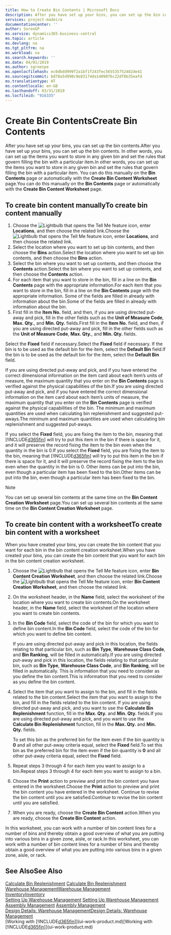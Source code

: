 ```yaml
---
title: How to Create Bin Contents | Microsoft Docs
description: After you have set up your bins, you can set up the bin contents. In other words, you can set up the items you want to store in any given bin and set the rules that govern filling the bin with a particular item.
services: project-madeira
documentationcenter: ''
author: SorenGP
ms.service: dynamics365-business-central
ms.topic: article
ms.devlang: na
ms.tgt_pltfrm: na
ms.workload: na
ms.search.keywords: ''
ms.date: 04/01/2019
ms.author: sgroespe
ms.openlocfilehash: ec0dbdd999f2a1bf1f243fec565535752482de41
ms.sourcegitcommit: bd78a5d990c9e83174da1409076c22df8b35eafd
ms.translationtype: HT
ms.contentlocale: en-GB
ms.lasthandoff: 03/31/2019
ms.locfileid: "916335"
---
```

# <a name="create-bin-contents"></a><span data-ttu-id="b8dc1-104">Create Bin Contents</span><span class="sxs-lookup"><span data-stu-id="b8dc1-104">Create Bin Contents</span></span>
<span data-ttu-id="b8dc1-105">After you have set up your bins, you can set up the bin contents.</span><span class="sxs-lookup"><span data-stu-id="b8dc1-105">After you have set up your bins, you can set up the bin contents.</span></span> <span data-ttu-id="b8dc1-106">In other words, you can set up the items you want to store in any given bin and set the rules that govern filling the bin with a particular item.</span><span class="sxs-lookup"><span data-stu-id="b8dc1-106">In other words, you can set up the items you want to store in any given bin and set the rules that govern filling the bin with a particular item.</span></span> <span data-ttu-id="b8dc1-107">You can do this manually on the **Bin Contents** page or automatically with the **Create Bin Content Worksheet** page.</span><span class="sxs-lookup"><span data-stu-id="b8dc1-107">You can do this manually on the **Bin Contents** page or automatically with the **Create Bin Content Worksheet** page.</span></span>

## <a name="to-create-bin-content-manually"></a><span data-ttu-id="b8dc1-108">To create bin content manually</span><span class="sxs-lookup"><span data-stu-id="b8dc1-108">To create bin content manually</span></span>  
1.  <span data-ttu-id="b8dc1-109">Choose the ![Lightbulb that opens the Tell Me feature](media/ui-search/search_small.png "Tell me what you want to do") icon, enter **Locations**, and then choose the related link.</span><span class="sxs-lookup"><span data-stu-id="b8dc1-109">Choose the ![Lightbulb that opens the Tell Me feature](media/ui-search/search_small.png "Tell me what you want to do") icon, enter **Locations**, and then choose the related link.</span></span>  
2.  <span data-ttu-id="b8dc1-110">Select the location where you want to set up bin contents,  and then choose the **Bins** action.</span><span class="sxs-lookup"><span data-stu-id="b8dc1-110">Select the location where you want to set up bin contents,  and then choose the **Bins** action.</span></span>  
3.  <span data-ttu-id="b8dc1-111">Select the bin where you want to set up contents, and then choose the **Contents** action.</span><span class="sxs-lookup"><span data-stu-id="b8dc1-111">Select the bin where you want to set up contents, and then choose the **Contents** action.</span></span>  
4.  <span data-ttu-id="b8dc1-112">For each item that you want to store in the bin, fill in a line on the **Bin Contents** page with the appropriate information.</span><span class="sxs-lookup"><span data-stu-id="b8dc1-112">For each item that you want to store in the bin, fill in a line on the **Bin Contents** page with the appropriate information.</span></span> <span data-ttu-id="b8dc1-113">Some of the fields are filled in already with information about the bin.</span><span class="sxs-lookup"><span data-stu-id="b8dc1-113">Some of the fields are filled in already with information about the bin.</span></span>  
5.  <span data-ttu-id="b8dc1-114">First fill in the **Item No.** field, and then, if you are using directed put-away and pick, fill in the other fields such as the **Unit of Measure Code**, **Max. Qty.**, and **Min. Qty.** fields.</span><span class="sxs-lookup"><span data-stu-id="b8dc1-114">First fill in the **Item No.** field, and then, if you are using directed put-away and pick, fill in the other fields such as the **Unit of Measure Code**, **Max. Qty.**, and **Min. Qty.** fields.</span></span>  

<span data-ttu-id="b8dc1-115">Select the **Fixed** field if necessary.</span><span class="sxs-lookup"><span data-stu-id="b8dc1-115">Select the **Fixed** field if necessary.</span></span> <span data-ttu-id="b8dc1-116">If the bin is to be used as the default bin for the item, select the **Default Bin** field.</span><span class="sxs-lookup"><span data-stu-id="b8dc1-116">If the bin is to be used as the default bin for the item, select the **Default Bin** field.</span></span>  

<span data-ttu-id="b8dc1-117">If you are using directed put-away and pick, and if you have entered the correct dimensional information on the item card about each item’s units of measure, the maximum quantity that you enter on the **Bin Contents** page is verified against the physical capabilities of the bin.</span><span class="sxs-lookup"><span data-stu-id="b8dc1-117">If you are using directed put-away and pick, and if you have entered the correct dimensional information on the item card about each item’s units of measure, the maximum quantity that you enter on the **Bin Contents** page is verified against the physical capabilities of the bin.</span></span> <span data-ttu-id="b8dc1-118">The minimum and maximum quantities are used when calculating bin replenishment and suggested put-aways.</span><span class="sxs-lookup"><span data-stu-id="b8dc1-118">The minimum and maximum quantities are used when calculating bin replenishment and suggested put-aways.</span></span>  

<span data-ttu-id="b8dc1-119">If you select the **Fixed** field, you are fixing the item to the bin, meaning that [!INCLUDE[d365fin](includes/d365fin_md.md)] will try to put this item in the bin if there is space for it, and it will preserve the record fixing the item to the bin even when the quantity in the bin is 0.</span><span class="sxs-lookup"><span data-stu-id="b8dc1-119">If you select the **Fixed** field, you are fixing the item to the bin, meaning that [!INCLUDE[d365fin](includes/d365fin_md.md)] will try to put this item in the bin if there is space for it, and it will preserve the record fixing the item to the bin even when the quantity in the bin is 0.</span></span> <span data-ttu-id="b8dc1-120">Other items can be put into the bin, even though a particular item has been fixed to the bin.</span><span class="sxs-lookup"><span data-stu-id="b8dc1-120">Other items can be put into the bin, even though a particular item has been fixed to the bin.</span></span>  

> [!NOTE]  
>  <span data-ttu-id="b8dc1-121">You can set up several bin contents at the same time on the **Bin Content Creation Worksheet** page.</span><span class="sxs-lookup"><span data-stu-id="b8dc1-121">You can set up several bin contents at the same time on the **Bin Content Creation Worksheet** page.</span></span>  

## <a name="to-create-bin-content-with-a-worksheet"></a><span data-ttu-id="b8dc1-122">To create bin content with a worksheet</span><span class="sxs-lookup"><span data-stu-id="b8dc1-122">To create bin content with a worksheet</span></span>  
<span data-ttu-id="b8dc1-123">When you have created your bins, you can create the bin content that you want for each bin in the bin content creation worksheet.</span><span class="sxs-lookup"><span data-stu-id="b8dc1-123">When you have created your bins, you can create the bin content that you want for each bin in the bin content creation worksheet.</span></span>

1.  <span data-ttu-id="b8dc1-124">Choose the ![Lightbulb that opens the Tell Me feature](media/ui-search/search_small.png "Tell me what you want to do") icon, enter **Bin Content Creation Worksheet**, and then choose the related link.</span><span class="sxs-lookup"><span data-stu-id="b8dc1-124">Choose the ![Lightbulb that opens the Tell Me feature](media/ui-search/search_small.png "Tell me what you want to do") icon, enter **Bin Content Creation Worksheet**, and then choose the related link.</span></span>  
2.  <span data-ttu-id="b8dc1-125">On the worksheet header, in the **Name** field, select the worksheet of the location where you want to create bin contents.</span><span class="sxs-lookup"><span data-stu-id="b8dc1-125">On the worksheet header, in the **Name** field, select the worksheet of the location where you want to create bin contents.</span></span>  
3.  <span data-ttu-id="b8dc1-126">In the **Bin Code** field, select the code of the bin for which you want to define bin content.</span><span class="sxs-lookup"><span data-stu-id="b8dc1-126">In the **Bin Code** field, select the code of the bin for which you want to define bin content.</span></span>   

    <span data-ttu-id="b8dc1-127">If you are using directed put-away and pick in this location, the fields relating to that particular bin, such as **Bin Type**, **Warehouse Class Code**, and **Bin Ranking**, will be filled in automatically.</span><span class="sxs-lookup"><span data-stu-id="b8dc1-127">If you are using directed put-away and pick in this location, the fields relating to that particular bin, such as **Bin Type**, **Warehouse Class Code**, and **Bin Ranking**, will be filled in automatically.</span></span> <span data-ttu-id="b8dc1-128">This is information that you need to consider as you define the bin content.</span><span class="sxs-lookup"><span data-stu-id="b8dc1-128">This is information that you need to consider as you define the bin content.</span></span>  
4.  <span data-ttu-id="b8dc1-129">Select the item that you want to assign to the bin, and fill in the fields related to the bin content.</span><span class="sxs-lookup"><span data-stu-id="b8dc1-129">Select the item that you want to assign to the bin, and fill in the fields related to the bin content.</span></span> <span data-ttu-id="b8dc1-130">If you are using directed put-away and pick, and you want to use the **Calculate Bin Replenishment** function, fill in the **Max. Qty.** and **Min. Qty.** fields.</span><span class="sxs-lookup"><span data-stu-id="b8dc1-130">If you are using directed put-away and pick, and you want to use the **Calculate Bin Replenishment** function, fill in the **Max. Qty.** and **Min. Qty.** fields.</span></span>  

    <span data-ttu-id="b8dc1-131">To set this bin as the preferred bin for the item even if the bin quantity is **0** and all other put-away criteria equal, select the **Fixed** field.</span><span class="sxs-lookup"><span data-stu-id="b8dc1-131">To set this bin as the preferred bin for the item even if the bin quantity is **0** and all other put-away criteria equal, select the **Fixed** field.</span></span>  
5.  <span data-ttu-id="b8dc1-132">Repeat steps 3 through 4 for each item you want to assign to a bin.</span><span class="sxs-lookup"><span data-stu-id="b8dc1-132">Repeat steps 3 through 4 for each item you want to assign to a bin.</span></span>  
6.  <span data-ttu-id="b8dc1-133">Choose the **Print** action to preview and print the bin content you have entered in the worksheet.</span><span class="sxs-lookup"><span data-stu-id="b8dc1-133">Choose the **Print** action to preview and print the bin content you have entered in the worksheet.</span></span> <span data-ttu-id="b8dc1-134">Continue to revise the bin content until you are satisfied.</span><span class="sxs-lookup"><span data-stu-id="b8dc1-134">Continue to revise the bin content until you are satisfied.</span></span>  
7.  <span data-ttu-id="b8dc1-135">When you are ready, choose the **Create Bin Content** action.</span><span class="sxs-lookup"><span data-stu-id="b8dc1-135">When you are ready, choose the **Create Bin Content** action.</span></span>  

<span data-ttu-id="b8dc1-136">In this worksheet, you can work with a number of bin content lines for a number of bins and thereby obtain a good overview of what you are putting into various bins in a given zone, aisle, or rack.</span><span class="sxs-lookup"><span data-stu-id="b8dc1-136">In this worksheet, you can work with a number of bin content lines for a number of bins and thereby obtain a good overview of what you are putting into various bins in a given zone, aisle, or rack.</span></span>  

## <a name="see-also"></a><span data-ttu-id="b8dc1-137">See Also</span><span class="sxs-lookup"><span data-stu-id="b8dc1-137">See Also</span></span>
<span data-ttu-id="b8dc1-138">[Calculate Bin Replenishment](warehouse-how-to-calculate-bin-replenishment.md)  </span><span class="sxs-lookup"><span data-stu-id="b8dc1-138">[Calculate Bin Replenishment](warehouse-how-to-calculate-bin-replenishment.md)  </span></span>  
[<span data-ttu-id="b8dc1-139">Warehouse Management</span><span class="sxs-lookup"><span data-stu-id="b8dc1-139">Warehouse Management</span></span>](warehouse-manage-warehouse.md)  
[<span data-ttu-id="b8dc1-140">Inventory</span><span class="sxs-lookup"><span data-stu-id="b8dc1-140">Inventory</span></span>](inventory-manage-inventory.md)  
<span data-ttu-id="b8dc1-141">[Setting Up Warehouse Management](warehouse-setup-warehouse.md)   </span><span class="sxs-lookup"><span data-stu-id="b8dc1-141">[Setting Up Warehouse Management](warehouse-setup-warehouse.md)   </span></span>  
<span data-ttu-id="b8dc1-142">[Assembly Management](assembly-assemble-items.md)  </span><span class="sxs-lookup"><span data-stu-id="b8dc1-142">[Assembly Management](assembly-assemble-items.md)  </span></span>  
[<span data-ttu-id="b8dc1-143">Design Details: Warehouse Management</span><span class="sxs-lookup"><span data-stu-id="b8dc1-143">Design Details: Warehouse Management</span></span>](design-details-warehouse-management.md)  
<span data-ttu-id="b8dc1-144">[Working with [!INCLUDE[d365fin](includes/d365fin_md.md)]](ui-work-product.md)</span><span class="sxs-lookup"><span data-stu-id="b8dc1-144">[Working with [!INCLUDE[d365fin](includes/d365fin_md.md)]](ui-work-product.md)</span></span>
